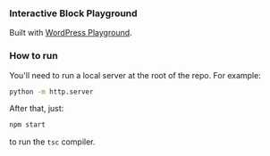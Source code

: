 ### Interactive Block Playground 

Built with [WordPress Playground](https://github.com/WordPress/wordpress-playground).



### How to run

You'll need to run a local server at the root of the repo. For example:

```sh
python -m http.server
```

After that, just:

```sh
npm start
```

to run the `tsc` compiler.